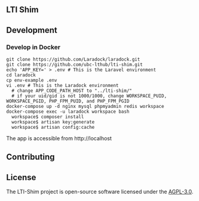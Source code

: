 ## LTI Shim 

## Development

### Develop in Docker
```
git clone https://github.com/Laradock/laradock.git
git clone https://github.com/ubc-lthub/lti-shim.git
echo 'APP_KEY=' > .env # This is the Laravel environment
cd laradock
cp env-example .env
vi .env # This is the Laradock environment
  # change APP_CODE_PATH_HOST to "../lti-shim/"
  # if your uid/gid is not 1000/1000, change WORKSPACE_PUID, WORKSPACE_PGID, PHP_FPM_PUID, and PHP_FPM_PGID
docker-compose up -d nginx mysql phpmyadmin redis workspace
docker-compose exec -u laradock workspace bash
  workspace$ composer install
  workspace$ artisan key:generate
  workspace$ artisan config:cache
```
The app is accessible from http://localhost

## Contributing

## License

The LTI-Shim project is open-source software licensed under the [AGPL-3.0](https://opensource.org/licenses/AGPL-3.0).
